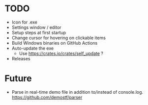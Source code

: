 # TODO

- Icon for .exe
- Settings window / editor
- Setup steps at first startup
- Change cursor for hovering on clickable items
- Build Windows binaries on GitHub Actions
- Auto-update the exe
  - Use https://crates.io/crates/self_update ?
- Releases

# Future

- Parse in real-time demo file in addition to/instead of console.log. https://github.com/demostf/parser
